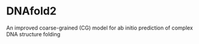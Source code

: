 # DNAfold2
An improved coarse-grained (CG) model for ab initio prediction of complex DNA structure folding

